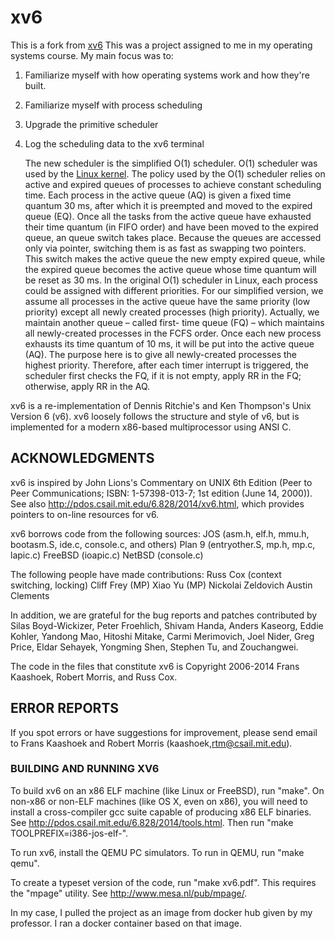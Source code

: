 ﻿# xv6

This is a fork from [xv6](https://github.com/mit-pdos/xv6-public)
This was a project assigned to me in my operating systems course. My main focus was to:

1. Familiarize myself with how operating systems work and how they're built.
2. Familiarize myself with process scheduling
3. Upgrade the primitive scheduler
4. Log the scheduling data to the xv6 terminal

   The new scheduler is the simplified O(1) scheduler. O(1) scheduler was used by the [Linux kernel](http://www.informit.com/articles/article.aspx?p=101760&seqNum=2).
   The policy used by the O(1) scheduler relies on active and expired queues of processes to
   achieve constant scheduling time. Each process in the active queue (AQ) is given a fixed time quantum
   30 ms, after which it is preempted and moved to the expired queue (EQ). Once all the tasks from the
   active queue have exhausted their time quantum (in FIFO order) and have been moved to the expired
   queue, an queue switch takes place. Because the queues are accessed only via pointer, switching them
   is as fast as swapping two pointers. This switch makes the active queue the new empty expired queue,
   while the expired queue becomes the active queue whose time quantum will be reset as 30 ms.
   In the original O(1) scheduler in Linux, each process could be assigned with different priorities. For
   our simplified version, we assume all processes in the active queue have the same priority (low priority)
   except all newly created processes (high priority). Actually, we maintain another queue – called first-
   time queue (FQ) – which maintains all newly-created processes in the FCFS order. Once each new
   process exhausts its time quantum of 10 ms, it will be put into the active queue (AQ). The purpose here is to
   give all newly-created processes the highest priority.
   Therefore, after each timer interrupt is triggered, the scheduler first checks the FQ, if it is not empty, apply RR in the FQ; otherwise, apply RR in the AQ.

xv6 is a re-implementation of Dennis Ritchie's and Ken Thompson's Unix
Version 6 (v6). xv6 loosely follows the structure and style of v6,
but is implemented for a modern x86-based multiprocessor using ANSI C.

## ACKNOWLEDGMENTS

xv6 is inspired by John Lions's Commentary on UNIX 6th Edition (Peer
to Peer Communications; ISBN: 1-57398-013-7; 1st edition (June 14,
2000)). See also http://pdos.csail.mit.edu/6.828/2014/xv6.html, which
provides pointers to on-line resources for v6.

xv6 borrows code from the following sources:
JOS (asm.h, elf.h, mmu.h, bootasm.S, ide.c, console.c, and others)
Plan 9 (entryother.S, mp.h, mp.c, lapic.c)
FreeBSD (ioapic.c)
NetBSD (console.c)

The following people have made contributions:
Russ Cox (context switching, locking)
Cliff Frey (MP)
Xiao Yu (MP)
Nickolai Zeldovich
Austin Clements

In addition, we are grateful for the bug reports and patches contributed by
Silas Boyd-Wickizer, Peter Froehlich, Shivam Handa, Anders Kaseorg, Eddie
Kohler, Yandong Mao, Hitoshi Mitake, Carmi Merimovich, Joel Nider, Greg Price,
Eldar Sehayek, Yongming Shen, Stephen Tu, and Zouchangwei.

The code in the files that constitute xv6 is
Copyright 2006-2014 Frans Kaashoek, Robert Morris, and Russ Cox.

## ERROR REPORTS

If you spot errors or have suggestions for improvement, please send
email to Frans Kaashoek and Robert Morris (kaashoek,rtm@csail.mit.edu).

### BUILDING AND RUNNING XV6

To build xv6 on an x86 ELF machine (like Linux or FreeBSD), run "make".
On non-x86 or non-ELF machines (like OS X, even on x86), you will
need to install a cross-compiler gcc suite capable of producing x86 ELF
binaries. See http://pdos.csail.mit.edu/6.828/2014/tools.html.
Then run "make TOOLPREFIX=i386-jos-elf-".

To run xv6, install the QEMU PC simulators. To run in QEMU, run "make qemu".

To create a typeset version of the code, run "make xv6.pdf". This
requires the "mpage" utility. See http://www.mesa.nl/pub/mpage/.

In my case, I pulled the project as an image from docker hub given by my professor. I ran a docker container based on that image.
